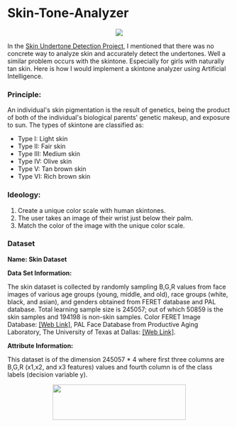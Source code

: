 # Skin-Tone-Analyzer

<p align="center">
  <img width="" height="" src="http://vinslookbook.com/wp-content/uploads/2013/06/make-up-1278366_1920.jpg">
</p>

<!-- wp:paragraph -->
<p>In the <a href="http://vinslookbook.com/skin-undertone-detection/">Skin Undertone Detection Project,</a> I mentioned that there was no concrete way to analyze skin and accurately detect the undertones. Well a similar problem occurs with the skintone. Especially for girls with naturally tan skin. Here is how I would implement a skintone analyzer using Artificial Intelligence.</p>
<!-- /wp:paragraph -->

<!-- wp:heading {"level":3} -->
<h3>Principle:</h3>
<!-- /wp:heading -->

<!-- wp:paragraph -->
<p>An individual's skin pigmentation is the result of genetics, being the product of both of the individual's biological parents' genetic makeup, and exposure to sun. The types of skintone are classified as:</p>
<!-- /wp:paragraph -->

<!-- wp:list -->
<ul><li>Type I: Light skin </li><li>Type II: Fair skin </li><li>Type III: Medium skin </li><li>Type IV: Olive skin</li><li>Type V: Tan brown skin </li><li>Type VI: Rich brown skin </li></ul>
<!-- /wp:list -->

<!-- wp:heading {"level":3} -->
<h3>Ideology:</h3>
<!-- /wp:heading -->

<!-- wp:list {"ordered":true} -->
<ol><li>Create a unique color scale with human skintones.</li><li>The user takes an image of their wrist just below their palm.</li><li>Match the color of the image with the unique color scale.</li></ol>
<!-- /wp:list -->

<!-- wp:heading {"level":3} -->
<h3>Dataset</h3>
<!-- /wp:heading -->

<!-- wp:paragraph -->
<p><strong>Name: Skin Dataset</strong></p>
<!-- /wp:paragraph -->

<!-- wp:paragraph -->
<p><strong>Data Set Information:</strong></p>
<!-- /wp:paragraph -->

<!-- wp:paragraph -->
<p>The skin dataset is collected by randomly sampling B,G,R values from face images of various age groups (young, middle, and old), race groups (white, black, and asian), and genders obtained from FERET database and PAL database. Total learning sample size is 245057; out of which 50859 is the skin samples and 194198 is non-skin samples. Color FERET Image Database:&nbsp;<a href="http://face.nist.gov/colorferet/request.html" rel="nofollow">[Web Link]</a>, PAL Face Database from Productive Aging Laboratory, The University of Texas at Dallas:&nbsp;<a href="https://pal.utdallas.edu/facedb/" rel="nofollow">[Web Link]</a>.&nbsp;<br></p>
<!-- /wp:paragraph -->

<!-- wp:paragraph -->
<p><strong>Attribute Information:</strong></p>
<!-- /wp:paragraph -->

<!-- wp:paragraph -->
<p>This dataset is of the dimension 245057 * 4 where first three columns are B,G,R (x1,x2, and x3 features) values and fourth column is of the class labels (decision variable y).</p>
<!-- /wp:paragraph -->

<p align="center">
  <a href="https://play.google.com/store/apps/details?id=com.vins.vinslookbook&hl=en">
  <img width="300" height="80" src="https://encrypted-tbn0.gstatic.com/images?q=tbn%3AANd9GcSojpFFWqTqH_wHsjAwe--ZdKXrsSNZBDWNNz4qK8fYRX_wK0Wb&usqp=CAU"> 
</p>
